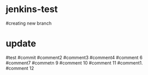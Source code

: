 # jenkins-test
#creating new branch
# update
#test
#commit
#comment2
#comment3
#comment4
#comment 6
#comment7
#commetn 9
#comment 10
#comment 11
#comment1.
#comment 12
